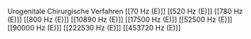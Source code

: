 Urogenitale Chirurgische Verfahren
[[70 Hz (E)]]
[[520 Hz (E)]]
[[780 Hz (E)]]
[[800 Hz (E)]]
[[10890 Hz (E)]]
[[17500 Hz (E)]]
[[52500 Hz (E)]]
[[90000 Hz (E)]]
[[222530 Hz (E)]]
[[453720 Hz (E)]]